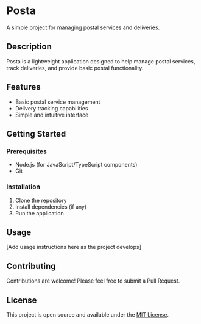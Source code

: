# Posta

A simple project for managing postal services and deliveries.

## Description

Posta is a lightweight application designed to help manage postal services, track deliveries, and provide basic postal functionality.

## Features

- Basic postal service management
- Delivery tracking capabilities
- Simple and intuitive interface

## Getting Started

### Prerequisites

- Node.js (for JavaScript/TypeScript components)
- Git

### Installation

1. Clone the repository
2. Install dependencies (if any)
3. Run the application

## Usage

[Add usage instructions here as the project develops]

## Contributing

Contributions are welcome! Please feel free to submit a Pull Request.

## License

This project is open source and available under the [MIT License](LICENSE).